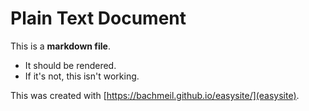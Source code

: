 # Plain Text Document

This is a **markdown file**.

- It should be rendered.
- If it's not, this isn't working.

This was created with [https://bachmeil.github.io/easysite/](easysite).
